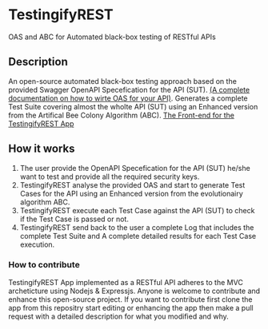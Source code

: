 # TestingifyREST
 OAS and ABC for Automated black-box testing of RESTful APIs
 
## Description
 An open-source automated black-box testing approach based on the provided Swagger OpenAPI Specefication for the API (SUT). [(A complete documentation on how to wirte OAS for your API)](https://swagger.io/specification/).
 Generates a complete Test Suite covering almost the wholte API (SUT) using an Enhanced version from the Artifical Bee Colony Algorithm (ABC).
 [The Front-end for the TestingifyREST App](https://github.com/SeifA7mad/testingify-app)
 
 ## How it works
  1. The user provide the OpenAPI Specefication for the API (SUT) he/she want to test and provide all the required security keys. 
  2. TestingifyREST analyse the provided OAS and start to generate Test Cases for the API using an Enhanced version from the evolutionairy algorithm ABC.
  3. TestingifyREST execute each Test Case against the API (SUT) to check if the Test Case is passed or not.
  4. TestingifyREST send back to the user a complete Log that includes the complete Test Suite and A complete detailed results for each Test Case execution.
  
 ### How to contribute
  TestingifyREST App implemented as a RESTful API adheres to the MVC archeticture using Nodejs & Expressjs. Anyone is welcome to contribute and enhance this open-source project. If you want to contribute first clone the app from this repositry start editing or enhancing the app then make a pull request with a detailed description for what you modified and why.
